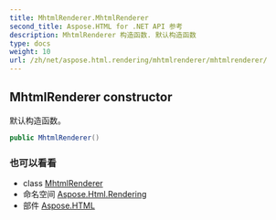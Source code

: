 ```yaml
---
title: MhtmlRenderer.MhtmlRenderer
second_title: Aspose.HTML for .NET API 参考
description: MhtmlRenderer 构造函数. 默认构造函数
type: docs
weight: 10
url: /zh/net/aspose.html.rendering/mhtmlrenderer/mhtmlrenderer/
---
```

## MhtmlRenderer constructor

默认构造函数。

```csharp
public MhtmlRenderer()
```

### 也可以看看

* class [MhtmlRenderer](../)
* 命名空间 [Aspose.Html.Rendering](../../mhtmlrenderer/)
* 部件 [Aspose.HTML](../../../)


